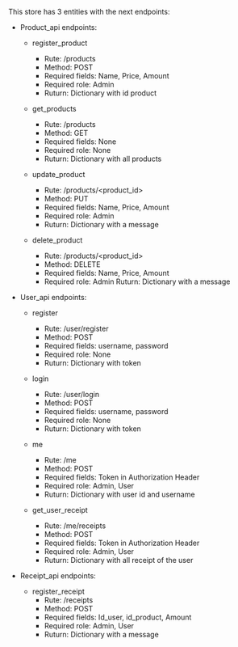 This store has 3 entities with the next endpoints:

- Product_api endpoints:

  - register_product

    - Rute: /products
    - Method: POST
    - Required fields: Name, Price, Amount
    - Required role: Admin
    - Ruturn: Dictionary with id product

  - get_products

    - Rute: /products
    - Method: GET
    - Required fields: None
    - Required role: None
    - Ruturn: Dictionary with all products

  - update_product

    - Rute: /products/<product_id>
    - Method: PUT
    - Required fields: Name, Price, Amount
    - Required role: Admin
    - Ruturn: Dictionary with a message

  - delete_product

    - Rute: /products/<product_id>
    - Method: DELETE
    - Required fields: Name, Price, Amount
    - Required role: Admin
    Ruturn: Dictionary with a message

- User_api endpoints:
    - register 
        - Rute: /user/register
        - Method: POST
        - Required fields: username, password
        - Required role: None
        - Ruturn: Dictionary with token

    - login
        - Rute: /user/login
        - Method: POST
        - Required fields: username, password
        - Required role: None
        - Ruturn: Dictionary with token

    - me
        - Rute: /me
        - Method: POST
        - Required fields: Token in Authorization Header
        - Required role: Admin, User
        - Ruturn: Dictionary with user id and username

    - get_user_receipt
        - Rute: /me/receipts
        - Method: POST
        - Required fields: Token in Authorization Header
        - Required role: Admin, User
        - Ruturn: Dictionary with all receipt of the user

- Receipt_api endpoints:
    - register_receipt
        - Rute: /receipts
        - Method: POST
        - Required fields: Id_user, id_product, Amount
        - Required role: Admin, User
        - Ruturn: Dictionary with a message